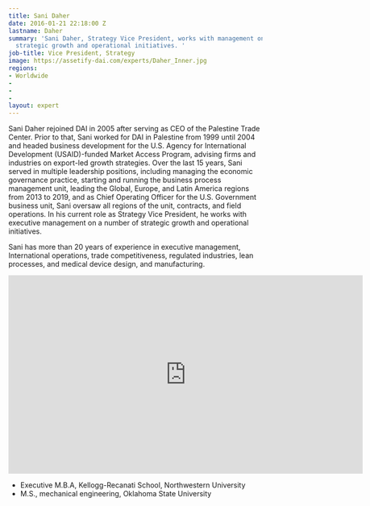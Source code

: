 ```yaml
---
title: Sani Daher
date: 2016-01-21 22:18:00 Z
lastname: Daher
summary: 'Sani Daher, Strategy Vice President, works with management on a number of
  strategic growth and operational initiatives. '
job-title: Vice President, Strategy
image: https://assetify-dai.com/experts/Daher_Inner.jpg
regions:
- Worldwide
- 
- 
- 
layout: expert
---
```


Sani Daher rejoined DAI in 2005 after serving as CEO of the Palestine Trade Center. Prior to that, Sani worked for DAI in Palestine from 1999 until 2004 and headed business development for the U.S. Agency for International Development (USAID)-funded Market Access Program, advising firms and industries on export-led growth strategies. Over the last 15 years, Sani served in multiple leadership positions, including managing the economic governance practice, starting and running the business process management unit, leading the Global, Europe, and Latin America regions from 2013 to 2019, and as Chief Operating Officer for the U.S. Government business unit, Sani oversaw all regions of the unit, contracts, and field operations. In his current role as Strategy Vice President, he works with executive management on a number of strategic growth and operational initiatives. 

Sani has more than 20 years of experience in executive management, International operations, trade competitiveness, regulated industries, lean processes, and medical device design, and manufacturing.

<iframe allowfullscreen="" frameborder="0" height="394" mozallowfullscreen="" src="https://player.vimeo.com/video/35280917?title=0&amp;byline=0&amp;portrait=0" webkitallowfullscreen="" width="703"></iframe>

* Executive M.B.A, Kellogg-Recanati School, Northwestern University
* M.S., mechanical engineering, Oklahoma State University